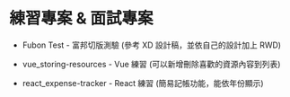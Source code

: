 # 練習專案 & 面試專案

* Fubon Test - 富邦切版測驗 (參考 XD 設計稿，並依自己的設計加上 RWD)

* vue_storing-resources - Vue 練習 (可以新增刪除喜歡的資源內容到列表)

* react_expense-tracker - React 練習 (簡易記帳功能，能依年份顯示)
